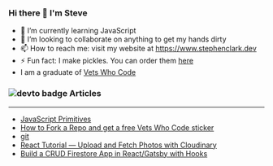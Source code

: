 ### Hi there 👋 I'm Steve

- 🌱 I’m currently learning JavaScript
- 👯 I’m looking to collaborate on anything to get my hands dirty
- 📫 How to reach me: visit my website at https://www.stephenclark.dev
- ⚡ Fun fact: I make pickles. You can order them [here](https://www.angrypickles.com)
- I am a graduate of [Vets Who Code](www.vetswhocode.io)

### ![devto badge](https://img.shields.io/badge/DEV.TO-%230A0A0A.svg?&style=for-the-badge&logo=dev-dot-to&logoColor=white) Articles

---

<!-- BLOG-POST-LIST:START -->
- [JavaScript Primitives](https://dev.to/vetswhocode/javascript-primitives-3380)
- [How to Fork a Repo and get a free Vets Who Code sticker](https://dev.to/vetswhocode/how-to-fork-a-repo-and-get-a-free-vets-who-code-sticker-46d9)
- [git](https://dev.to/vetswhocode/git-22li)
- [React Tutorial — Upload and Fetch Photos with Cloudinary](https://dev.to/vetswhocode/react-tutorial-upload-and-fetch-photos-with-cloudinary-2ec9)
- [Build a CRUD Firestore App in React/Gatsby with Hooks
](https://dev.to/vetswhocode/build-a-crud-firestore-app-in-react-gatsby-with-hooks-4ig9)
<!-- BLOG-POST-LIST:END -->